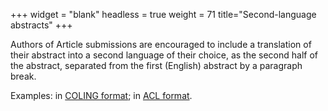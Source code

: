 +++
widget = "blank"
headless = true
weight = 71
title="Second-language abstracts"
+++

Authors of Article submissions are encouraged to include a translation of their abstract into a second language of their choice, as the second half of the abstract, separated from the first (English) abstract by a paragraph break.

Examples: in [COLING format](https://www.aclweb.org/anthology/C18-1006.pdf); in [ACL format](https://www.aclweb.org/anthology/W19-6138/).


